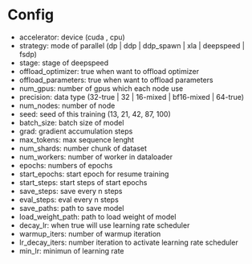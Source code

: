 # Config
- accelerator: device (cuda , cpu)
- strategy: mode of parallel (dp | ddp | ddp_spawn | xla | deepspeed | fsdp)
- stage: stage of deepspeed
- offload_optimizer: true when want to offload optimizer
- offload_parameters: true when want to offload parameters
- num_gpus: number of gpus which each node use
- precision: data type (32-true | 32 | 16-mixed | bf16-mixed | 64-true) 
- num_nodes: number of node
- seed: seed of this training (13, 21, 42, 87, 100)
- batch_size: batch size of model
- grad: gradient accumulation steps
- max_tokens: max sequence lenght
- num_shards: number chunk of dataset
- num_workers: number of worker in dataloader
- epochs: numbers of epochs
- start_epochs: start epoch for resume training
- start_steps: start steps of start epochs
- save_steps: save every n steps
- eval_steps: eval every n steps
- save_paths: path to save model
- load_weight_path: path to load weight of model
- decay_lr: when true will use learning rate scheduler
- warmup_iters: number of warmup iteration
- lr_decay_iters: number iteration to activate learning rate scheduler
- min_lr: minimun of learning rate